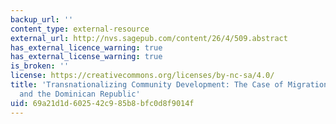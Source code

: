 ```yaml
---
backup_url: ''
content_type: external-resource
external_url: http://nvs.sagepub.com/content/26/4/509.abstract
has_external_licence_warning: true
has_external_license_warning: true
is_broken: ''
license: https://creativecommons.org/licenses/by-nc-sa/4.0/
title: 'Transnationalizing Community Development: The Case of Migration Between Boston
  and the Dominican Republic'
uid: 69a21d1d-6025-42c9-85b8-bfc0d8f9014f
---
```

